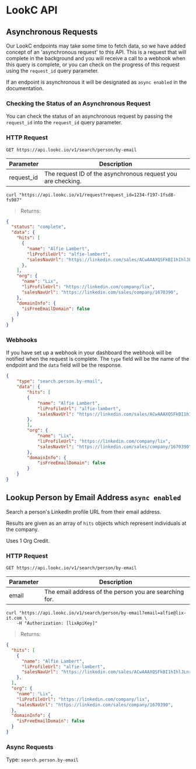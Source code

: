 # LookC API

## Asynchronous Requests

Our LookC endpoints may take some time to fetch data, so we have added concept of an 'asynchronous request' to this API. This is a request that will complete in the background and you will receive a call to a webhook when this query is complete, or you can check on the progress of this request using the `request_id` query parameter.

If an endpoint is asynchronous it will be designated as `async enabled` in the documentation.

### Checking the Status of an Asynchronous Request

You can check the status of an asynchronous request by passing the `request_id` into the `request_id` query parameter.

### HTTP Request

`GET https://api.lookc.io/v1/search/person/by-email`

Parameter | Description
--------- | -----------
request_id     | The request ID of the asynchronous request you are checking.


```shell
curl "https://api.lookc.io/v1/request?request_id=1234-f197-1fsd8-fs987"
```

> Returns: 

```json
{
  "status": "complete",
  "data": {
    "hits": [
      {
        "name": "Alfie Lambert",
        "liProfileUrl": "alfie-lambert",
        "salesNavUrl": "https://linkedin.com/sales/ACwAAAXQSFkBI1hIhlJLnr04EL-0FSqe1SIXTEM,NAME,undefined",
      },
    ],
    "org": {
      "name": "Lix",
      "liProfileUrl": "https://linkedin.com/company/lix",
      "salesNavUrl": "https://linkedin.com/sales/company/1670390",
    },
    "domainInfo": {
      "isFreeEmailDomain": false
    }
  }
}
```

### Webhooks

If you have set up a webhook in your dashboard the webhook will be notified when the request is complete. The `type` field will be the name of the endpoint and the `data` field will be the response.

```json
{
    "type": "search.person.by-email",
    "data": {
        "hits": [
        {
            "name": "Alfie Lambert",
            "liProfileUrl": "alfie-lambert",
            "salesNavUrl": "https://linkedin.com/sales/ACwAAAXQSFkBI1hIhlJLnr04EL-0FSqe1SIXTEM,NAME,undefined",
        },
        ],
        "org": {
            "name": "Lix",
            "liProfileUrl": "https://linkedin.com/company/lix",
            "salesNavUrl": "https://linkedin.com/sales/company/1670390",
        },
        "domainInfo": {
            "isFreeEmailDomain": false
        }
    }
}
```

## Lookup Person by Email Address `async enabled`

Search a person's LinkedIn profile URL from their email address.

Results are given as an array of `hits` objects which represent individuals at the company.

<aside class="notice"> Uses 1 Org Credit.</aside>

### HTTP Request

`GET https://api.lookc.io/v1/search/person/by-email`

Parameter | Description
--------- | -----------
email     | The email address of the person you are searching for.

```shell
curl "https://api.lookc.io/v1/search/person/by-email?email=alfie@lix-it.com \
    -H "Authorization: [lixApiKey]"
```

> Returns:

```json
{
  "hits": [
    {
      "name": "Alfie Lambert",
      "liProfileUrl": "alfie-lambert",
      "salesNavUrl": "https://linkedin.com/sales/ACwAAAXQSFkBI1hIhlJLnr04EL-0FSqe1SIXTEM,NAME,undefined",
    },
  ],
  "org": {
    "name": "Lix",
    "liProfileUrl": "https://linkedin.com/company/lix",
    "salesNavUrl": "https://linkedin.com/sales/company/1670390",
  },
  "domainInfo": {
    "isFreeEmailDomain": false
  }
}
```

### Async Requests
Type: `search.person.by-email`

